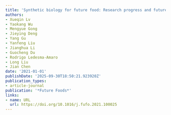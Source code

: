 ```yaml
---
title: 'Synthetic biology for future food: Research progress and future directions'
authors:
- Xueqin Lv
- Yaokang Wu
- Mengyue Gong
- Jieying Deng
- Yang Gu
- Yanfeng Liu
- Jianghua Li
- Guocheng Du
- Rodrigo Ledesma‐Amaro
- Long Liu
- Jian Chen
date: '2021-01-01'
publishDate: '2025-09-30T18:50:21.923920Z'
publication_types:
- article-journal
publication: '*Future Foods*'
links:
- name: URL
  url: https://doi.org/10.1016/j.fufo.2021.100025
---
```

